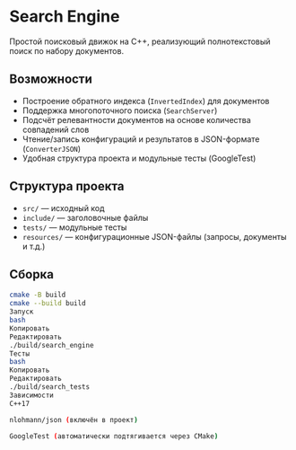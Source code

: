 # Search Engine

Простой поисковый движок на C++, реализующий полнотекстовый поиск по набору документов.

## Возможности

- Построение обратного индекса (`InvertedIndex`) для документов
- Поддержка многопоточного поиска (`SearchServer`)
- Подсчёт релевантности документов на основе количества совпадений слов
- Чтение/запись конфигураций и результатов в JSON-формате (`ConverterJSON`)
- Удобная структура проекта и модульные тесты (GoogleTest)

## Структура проекта

- `src/` — исходный код
- `include/` — заголовочные файлы
- `tests/` — модульные тесты
- `resources/` — конфигурационные JSON-файлы (запросы, документы и т.д.)

## Сборка

```bash
cmake -B build
cmake --build build
Запуск
bash
Копировать
Редактировать
./build/search_engine
Тесты
bash
Копировать
Редактировать
./build/search_tests
Зависимости
C++17

nlohmann/json (включён в проект)

GoogleTest (автоматически подтягивается через CMake)
